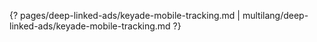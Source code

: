 {? pages/deep-linked-ads/keyade-mobile-tracking.md | multilang/deep-linked-ads/keyade-mobile-tracking.md ?}
